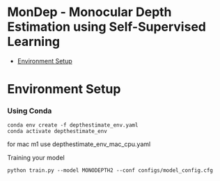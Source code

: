 # MonDep - Monocular Depth Estimation using Self-Supervised Learning 

* [Environment Setup](#env)



# Environment Setup

### Using Conda 
```
conda env create -f depthestimate_env.yaml
conda activate depthestimate_env
```
for mac m1 use depthestimate_env_mac_cpu.yaml


Training your model
```
python train.py --model MONODEPTH2 --conf configs/model_config.cfg 
```
